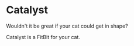 # Catalyst

Wouldn't it be great if your cat could get in shape?

Catalyst is a FitBit for your cat.
